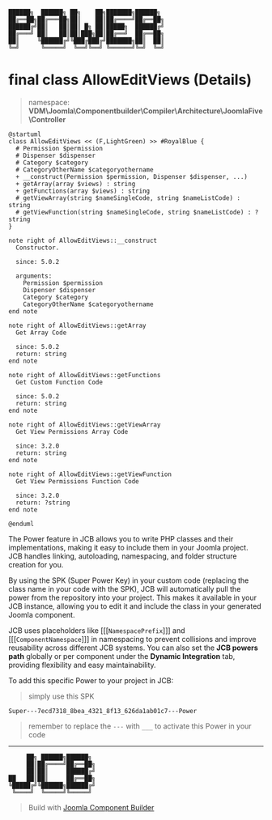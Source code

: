 ```
██████╗  ██████╗ ██╗    ██╗███████╗██████╗
██╔══██╗██╔═══██╗██║    ██║██╔════╝██╔══██╗
██████╔╝██║   ██║██║ █╗ ██║█████╗  ██████╔╝
██╔═══╝ ██║   ██║██║███╗██║██╔══╝  ██╔══██╗
██║     ╚██████╔╝╚███╔███╔╝███████╗██║  ██║
╚═╝      ╚═════╝  ╚══╝╚══╝ ╚══════╝╚═╝  ╚═╝
```
# final class AllowEditViews (Details)
> namespace: **VDM\Joomla\Componentbuilder\Compiler\Architecture\JoomlaFive\Controller**

```uml
@startuml
class AllowEditViews << (F,LightGreen) >> #RoyalBlue {
  # Permission $permission
  # Dispenser $dispenser
  # Category $category
  # CategoryOtherName $categoryothername
  + __construct(Permission $permission, Dispenser $dispenser, ...)
  + getArray(array $views) : string
  + getFunctions(array $views) : string
  # getViewArray(string $nameSingleCode, string $nameListCode) : string
  # getViewFunction(string $nameSingleCode, string $nameListCode) : ?string
}

note right of AllowEditViews::__construct
  Constructor.

  since: 5.0.2
  
  arguments:
    Permission $permission
    Dispenser $dispenser
    Category $category
    CategoryOtherName $categoryothername
end note

note right of AllowEditViews::getArray
  Get Array Code

  since: 5.0.2
  return: string
end note

note right of AllowEditViews::getFunctions
  Get Custom Function Code

  since: 5.0.2
  return: string
end note

note right of AllowEditViews::getViewArray
  Get View Permissions Array Code

  since: 3.2.0
  return: string
end note

note right of AllowEditViews::getViewFunction
  Get View Permissions Function Code

  since: 3.2.0
  return: ?string
end note
 
@enduml
```

The Power feature in JCB allows you to write PHP classes and their implementations, making it easy to include them in your Joomla project. JCB handles linking, autoloading, namespacing, and folder structure creation for you.

By using the SPK (Super Power Key) in your custom code (replacing the class name in your code with the SPK), JCB will automatically pull the power from the repository into your project. This makes it available in your JCB instance, allowing you to edit it and include the class in your generated Joomla component.

JCB uses placeholders like [[[`NamespacePrefix`]]] and [[[`ComponentNamespace`]]] in namespacing to prevent collisions and improve reusability across different JCB systems. You can also set the **JCB powers path** globally or per component under the **Dynamic Integration** tab, providing flexibility and easy maintainability.

To add this specific Power to your project in JCB:

> simply use this SPK
```
Super---7ecd7318_8bea_4321_8f13_626da1ab01c7---Power
```
> remember to replace the `---` with `___` to activate this Power in your code

---
```
     ██╗ ██████╗██████╗
     ██║██╔════╝██╔══██╗
     ██║██║     ██████╔╝
██   ██║██║     ██╔══██╗
╚█████╔╝╚██████╗██████╔╝
 ╚════╝  ╚═════╝╚═════╝
```
> Build with [Joomla Component Builder](https://git.vdm.dev/joomla/Component-Builder)

